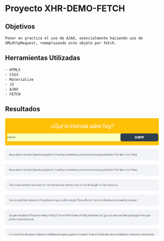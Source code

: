 # Proyecto XHR-DEMO-FETCH

## Objetivos

    Poner en practica el uso de AJAX, esencialmente haciendo uso de XMLHttpRequest, reemplazando este objeto por fetch.

## Herramientas Utilizadas

    - HTML5
    - CSS3
    - Materialize
    - JS
    - AJAX
    - FETCH

## Resultados

 ![Proyecto XHR-DEMO](public/assets/imgs/result.png "XHR-DEM")
